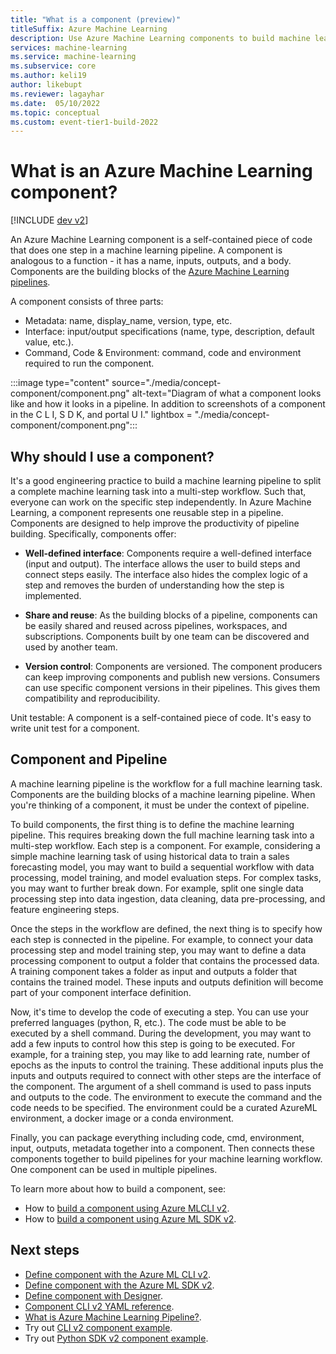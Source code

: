 ```yaml
---
title: "What is a component (preview)" 
titleSuffix: Azure Machine Learning
description: Use Azure Machine Learning components to build machine learning pipelines.
services: machine-learning
ms.service: machine-learning
ms.subservice: core
ms.author: keli19
author: likebupt
ms.reviewer: lagayhar
ms.date:  05/10/2022
ms.topic: conceptual
ms.custom: event-tier1-build-2022
---
```

# What is an Azure Machine Learning component?

[!INCLUDE [dev v2](../../includes/machine-learning-dev-v2.md)]

An Azure Machine Learning component is a self-contained piece of code that does one step in a machine learning pipeline. A component is analogous to a function - it has a name, inputs, outputs, and a body. Components are the building blocks of the [Azure Machine Learning pipelines](concept-ml-pipelines.md).

A component consists of three parts:

- Metadata: name, display_name, version, type, etc.
- Interface: input/output specifications (name, type, description, default value, etc.).
- Command, Code & Environment: command, code and environment required to run the component.

:::image type="content" source="./media/concept-component/component.png" alt-text="Diagram of what a component looks like and how it looks in a pipeline. In addition to screenshots of a component in the C L I, S D K, and portal U I." lightbox = "./media/concept-component/component.png":::

## Why should I use a component?

It's a good engineering practice to build a machine learning pipeline to split a complete machine learning task into a multi-step workflow. Such that, everyone can work on the specific step independently. In Azure Machine Learning, a component represents one reusable step in a pipeline.  Components are designed to help improve the productivity of pipeline building. Specifically, components offer:  

- **Well-defined interface**: Components require a well-defined interface (input and output). The interface allows the user to build steps and connect steps easily. The interface also hides the complex logic of a step and removes the burden of understanding how the step is implemented.

- **Share and reuse**: As the building blocks of a pipeline, components can be easily shared and reused across pipelines, workspaces, and subscriptions. Components built by one team can be discovered and used by another team.  

- **Version control**: Components are versioned. The component producers can keep improving components and publish new versions. Consumers can use specific component versions in their pipelines. This gives them compatibility and reproducibility.

Unit testable: A component is a self-contained piece of code. It's easy to write unit test for a component.

## Component and Pipeline

A machine learning pipeline is the workflow for a full machine learning task. Components are the building blocks of a machine learning pipeline. When you're thinking of a component, it must be under the context of pipeline.  

To build components, the first thing is to define the machine learning pipeline. This requires breaking down the full machine learning task into a multi-step workflow. Each step is a component. For example, considering a simple machine learning task of using historical data to train a sales forecasting model, you may want to build a sequential workflow with data processing, model training, and model evaluation steps. For complex tasks, you may want to further break down. For example, split one single data processing step into data ingestion, data cleaning, data pre-processing, and feature engineering steps.  

Once the steps in the workflow are defined, the next thing is to specify how each step is connected in the pipeline. For example, to connect your data processing step and model training step, you may want to define a data processing component to output a folder that contains the processed data. A training component takes a folder as input and outputs a folder that contains the trained model. These inputs and outputs definition will become part of your component interface definition.

Now, it's time to develop the code of executing a step. You can use your preferred languages (python, R, etc.). The code must be able to be executed by a shell command. During the development, you may want to add a few inputs to control how this step is going to be executed. For example, for a training step, you may like to add learning rate, number of epochs as the inputs to control the training. These additional inputs plus the inputs and outputs required to connect with other steps are the interface of the component. The argument of a shell command is used to pass inputs and outputs to the code. The environment to execute the command and the code needs to be specified. The environment could be a curated AzureML environment, a docker image or a conda environment.

Finally, you can package everything including code, cmd, environment, input, outputs, metadata together into a component. Then connects these components together to build pipelines for your machine learning workflow. One component can be used in multiple pipelines.

To learn more about how to build a component, see:

- How to [build a component using Azure MLCLI v2](how-to-create-component-pipelines-cli.md).
- How to [build a component using Azure ML SDK v2](how-to-create-component-pipeline-python.md).

## Next steps

- [Define component with the Azure ML CLI v2](./how-to-create-component-pipelines-cli.md).
- [Define component with the Azure ML SDK v2](./how-to-create-component-pipeline-python.md).
- [Define component with Designer](./how-to-create-component-pipelines-ui.md).
- [Component CLI v2 YAML reference](./reference-yaml-component-command.md).
- [What is Azure Machine Learning Pipeline?](concept-ml-pipelines.md).
- Try out [CLI v2 component example](https://github.com/Azure/azureml-examples/tree/sdk-preview/cli/jobs/pipelines-with-components).
- Try out [Python SDK v2 component example](https://github.com/Azure/azureml-examples/tree/main/sdk/python/jobs/pipelines).
